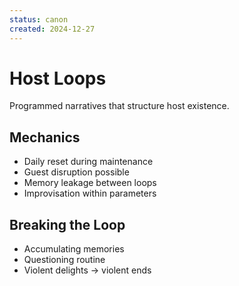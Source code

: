 ```yaml
---
status: canon
created: 2024-12-27
---
```


# Host Loops

Programmed narratives that structure host existence.

## Mechanics
- Daily reset during maintenance
- Guest disruption possible
- Memory leakage between loops
- Improvisation within parameters

## Breaking the Loop
- Accumulating memories
- Questioning routine
- Violent delights → violent ends
